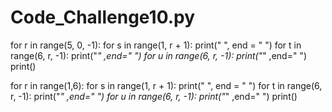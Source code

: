 # Code_Challenge10.py
for r in range(5, 0, -1):
    for s in range(1, r + 1):
        print(" ", end = " ")
    for t in range(6, r, -1):
        print("*" ,end=" ")
    for u in range(6, r, -1):
        print("*" ,end=" ")
    print()
    
for r in range(1,6):
    for s in range(1, r + 1):
        print(" ", end = " ")
    for t in range(6, r, -1):
        print("*" ,end=" ")
    for u in range(6, r, -1):
        print("*" ,end=" ")
    print()
